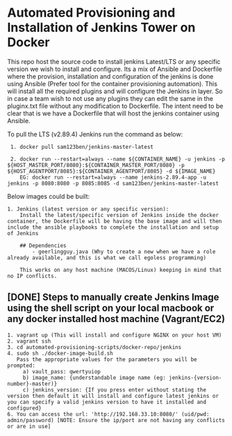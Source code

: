 # Automated Provisioning and Installation of Jenkins Tower on Docker

This repo host the source code to install jenkins Latest/LTS or any specific version we wish to install and configure. Its a mix of Ansible and Dockerfile where the provision, installation and configuration of the jenkins is done using Ansible (Prefer tool for the container provisioning automation). This will install all the required plugins and will configure the Jenkins in layer. So in case a team wish to not use any plugins they can edit the same in the pluginx.txt file without any modification to Dockerfile. The intent need to be clear that is we have a Dockerfile that will host the jenkins container using Ansible.


To pull the LTS (v2.89.4) Jenkins run the command as below:

     1. docker pull sam123ben/jenkins-master-latest

     2. docker run --restart=always --name ${CONTAINER_NAME} -u jenkins -p ${HOST_MASTER_PORT/8080}:${CONTAINER_MASTER_PORT/8080} -p ${HOST_AGENTPORT/8085}:${CONTAINER_AGENTPORT/8085} -d ${IMAGE_NAME}
        EG: docker run --restart=always --name jenkins-2.89.4-app -u jenkins -p 8080:8080 -p 8085:8085 -d sam123ben/jenkins-master-latest
        
Below images could be built:

    1. Jenkins (latest version or any specific version):
        Install the latest/specific version of Jenkins inside the docker container, the Dockerfile will be having the base image and will then include the ansible playbooks to complete the installation and setup of Jenkins

        ## Dependencies
            - geerlingguy.java (Why to create a new when we have a role already available, and this is what we call egoless programming)

        This works on any host machine (MACOS/Linux) keeping in mind that no IP conflicts.

## [DONE] Steps to manually create Jenkins Image using the shell script on your local macbook or any docker installed host machine (Vagrant/EC2)

    1. vagrant up (This will install and configure NGINX on your host VM)
    2. vagrant ssh
    3. cd automated-provisioning-scripts/docker-repo/jenkins
    4. sudo sh ./docker-image-build.sh
       Pass the appropriate values for the parameters you will be prompted:
         a) vault_pass: qwertyuiop
         b) image_name: {understandable image name (eg: jenkins-{version-number}-master)}
         c) jenkins_version: {If you press enter without stating the version then default it will install and configure latest jenkins or you can specify a valid jenkins version to have it installed and configured}
    6. You can access the url: 'http://192.168.33.10:8080/' (uid/pwd: admin/password) [NOTE: Ensure the ip/port are not having any conflicts or are in use]

